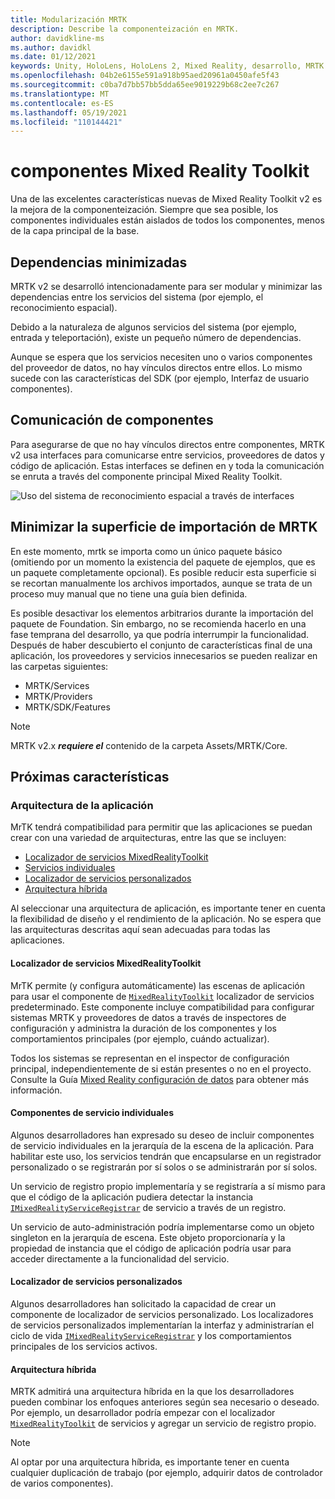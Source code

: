 ```yaml
---
title: Modularización MRTK
description: Describe la componenteización en MRTK.
author: davidkline-ms
ms.author: davidkl
ms.date: 01/12/2021
keywords: Unity, HoloLens, HoloLens 2, Mixed Reality, desarrollo, MRTK
ms.openlocfilehash: 04b2e6155e591a918b95aed20961a0450afe5f43
ms.sourcegitcommit: c0ba7d7bb57bb5dda65ee9019229b68c2ee7c267
ms.translationtype: MT
ms.contentlocale: es-ES
ms.lasthandoff: 05/19/2021
ms.locfileid: "110144421"
---
```

# <a name="mixed-reality-toolkit-componentization"></a>componentes Mixed Reality Toolkit

Una de las excelentes características nuevas de Mixed Reality Toolkit v2 es la mejora de la componenteización. Siempre que sea posible, los componentes individuales están aislados de todos los componentes, menos de la capa principal de la base.

## <a name="minimized-dependencies"></a>Dependencias minimizadas

MRTK v2 se desarrolló intencionadamente para ser modular y minimizar las dependencias entre los servicios del sistema (por ejemplo, el reconocimiento espacial).

Debido a la naturaleza de algunos servicios del sistema (por ejemplo, entrada y teleportación), existe un pequeño número de dependencias.

Aunque se espera que los servicios necesiten uno o varios componentes del proveedor de datos, no hay vínculos directos entre ellos. Lo mismo sucede con las características del SDK (por ejemplo, Interfaz de usuario componentes).

## <a name="component-communication"></a>Comunicación de componentes

Para asegurarse de que no hay vínculos directos entre componentes, MRTK v2 usa interfaces para comunicarse entre servicios, proveedores de datos y código de aplicación. Estas interfaces se definen en y toda la comunicación se enruta a través del componente principal Mixed Reality Toolkit.

![Uso del sistema de reconocimiento espacial a través de interfaces](../features/images/packaging/AccessingViaInterfaces.png)

## <a name="minimizing-mrtk-import-footprint"></a>Minimizar la superficie de importación de MRTK

En este momento, mrtk se importa como un único paquete básico (omitiendo por un momento la existencia del paquete de ejemplos, que es un paquete completamente opcional). Es posible reducir esta superficie si se recortan manualmente los archivos importados, aunque se trata de un proceso muy manual que no tiene una guía bien definida.

Es posible desactivar los elementos arbitrarios durante la importación del paquete de Foundation. Sin embargo, no se recomienda hacerlo en una fase temprana del desarrollo, ya que podría interrumpir la funcionalidad. Después de haber descubierto el conjunto de características final de una aplicación, los proveedores y servicios innecesarios se pueden realizar en las carpetas siguientes:

- MRTK/Services
- MRTK/Providers
- MRTK/SDK/Features

> [!NOTE]
> MRTK v2.x **_requiere el_** contenido de la carpeta Assets/MRTK/Core.

## <a name="upcoming-features"></a>Próximas características

### <a name="application-architecture"></a>Arquitectura de la aplicación

MrTK tendrá compatibilidad para permitir que las aplicaciones se puedan crear con una variedad de arquitecturas, entre las que se incluyen:

- [Localizador de servicios MixedRealityToolkit](#mixedrealitytoolkit-service-locator)
- [Servicios individuales](#individual-service-components)
- [Localizador de servicios personalizados](#custom-service-locator)
- [Arquitectura híbrida](#hybrid-architecture)

Al seleccionar una arquitectura de aplicación, es importante tener en cuenta la flexibilidad de diseño y el rendimiento de la aplicación. No se espera que las arquitecturas descritas aquí sean adecuadas para todas las aplicaciones.

#### <a name="mixedrealitytoolkit-service-locator"></a>Localizador de servicios MixedRealityToolkit

MrTK permite (y configura automáticamente) las escenas de aplicación para usar el componente de [`MixedRealityToolkit`](xref:Microsoft.MixedReality.Toolkit.MixedRealityToolkit) localizador de servicios predeterminado. Este componente incluye compatibilidad para configurar sistemas MRTK y proveedores de datos a través de inspectores de configuración y administra la duración de los componentes y los comportamientos principales (por ejemplo, cuándo actualizar).

Todos los sistemas se representan en el inspector de configuración principal, independientemente de si están presentes o no en el proyecto. Consulte la Guía [Mixed Reality configuración de datos](../configuration/mixed-reality-configuration-guide.md) para obtener más información.

#### <a name="individual-service-components"></a>Componentes de servicio individuales

Algunos desarrolladores han expresado su deseo de incluir componentes de servicio individuales en la jerarquía de la escena de la aplicación. Para habilitar este uso, los servicios tendrán que encapsularse en un registrador personalizado o se registrarán por sí solos o se administrarán por sí solos.

Un servicio de registro propio implementaría y se registraría a sí mismo para que el código de la aplicación pudiera detectar la instancia [`IMixedRealityServiceRegistrar`](xref:Microsoft.MixedReality.Toolkit.IMixedRealityServiceRegistrar) de servicio a través de un registro.

Un servicio de auto-administración podría implementarse como un objeto singleton en la jerarquía de escena. Este objeto proporcionaría y la propiedad de instancia que el código de aplicación podría usar para acceder directamente a la funcionalidad del servicio.

#### <a name="custom-service-locator"></a>Localizador de servicios personalizados

Algunos desarrolladores han solicitado la capacidad de crear un componente de localizador de servicios personalizado. Los localizadores de servicios personalizados implementarían la interfaz y administrarían el ciclo de vida [`IMixedRealityServiceRegistrar`](xref:Microsoft.MixedReality.Toolkit.IMixedRealityServiceRegistrar) y los comportamientos principales de los servicios activos.

#### <a name="hybrid-architecture"></a>Arquitectura híbrida

MRTK admitirá una arquitectura híbrida en la que los desarrolladores pueden combinar los enfoques anteriores según sea necesario o deseado. Por ejemplo, un desarrollador podría empezar con el localizador [`MixedRealityToolkit`](xref:Microsoft.MixedReality.Toolkit.MixedRealityToolkit) de servicios y agregar un servicio de registro propio.

> [!NOTE]
> Al optar por una arquitectura híbrida, es importante tener en cuenta cualquier duplicación de trabajo (por ejemplo, adquirir datos de controlador de varios componentes).
